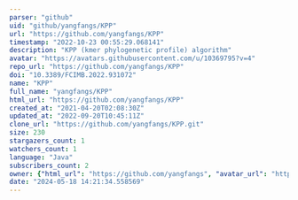 ```yaml
---
parser: "github"
uid: "github/yangfangs/KPP"
url: "https://github.com/yangfangs/KPP"
timestamp: "2022-10-23 00:55:29.068141"
description: "KPP (kmer phylogenetic profile) algorithm"
avatar: "https://avatars.githubusercontent.com/u/10369795?v=4"
repo_url: "https://github.com/yangfangs/KPP"
doi: "10.3389/FCIMB.2022.931072"
name: "KPP"
full_name: "yangfangs/KPP"
html_url: "https://github.com/yangfangs/KPP"
created_at: "2021-04-20T02:08:30Z"
updated_at: "2022-09-20T10:45:11Z"
clone_url: "https://github.com/yangfangs/KPP.git"
size: 230
stargazers_count: 1
watchers_count: 1
language: "Java"
subscribers_count: 2
owner: {"html_url": "https://github.com/yangfangs", "avatar_url": "https://avatars.githubusercontent.com/u/10369795?v=4", "login": "yangfangs", "type": "User"}
date: "2024-05-18 14:21:34.558569"
---
```

